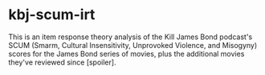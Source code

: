 # kbj-scum-irt
This is an item response theory analysis of the Kill James Bond podcast's SCUM (Smarm, Cultural Insensitivity, Unprovoked Violence, and Misogyny) scores for the James Bond series of movies, plus the additional movies they've reviewed since [spoiler].
